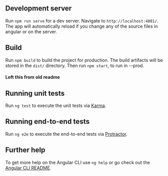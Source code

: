 ## Development server

Run `npm run serve` for a dev server. Navigate to `http://localhost:4081/`. The app will automatically reload if you change any of the source files in angular or on the server.

## Build

Run `npm build` to build the project for production. The build artifacts will be stored in the `dist/` directory. Then run `npm start`, to run in --prod.

#### Left this from old readme
## Running unit tests

Run `ng test` to execute the unit tests via [Karma](https://karma-runner.github.io).

## Running end-to-end tests

Run `ng e2e` to execute the end-to-end tests via [Protractor](http://www.protractortest.org/).

## Further help

To get more help on the Angular CLI use `ng help` or go check out the [Angular CLI README](https://github.com/angular/angular-cli/blob/master/README.md).
